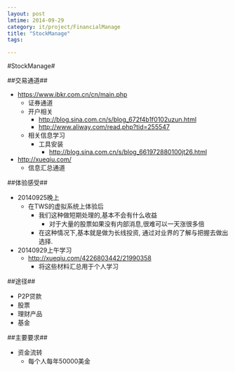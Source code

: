 ```yaml
---
layout: post
lmtime: 2014-09-29
category: it/project/FinancialManage
title: "StockManage"
tags: 

---
```

#StockManage#



##交易通道##
* https://www.ibkr.com.cn/cn/main.php
  * 证券通道
  * 开户相关
    * http://blog.sina.com.cn/s/blog_672f4b1f0102uzun.html
    * http://www.aliway.com/read.php?tid=255547
  * 相关信息学习
    * 工具安装
      * http://blog.sina.com.cn/s/blog_661972880100jt26.html
* http://xueqiu.com/
  * 信息汇总通道



##体验感受##
* 20140925晚上
  * 在TWS的虚拟系统上体验后
    * 我们这种做短期处理的,基本不会有什么收益
      * 对于大量的股票如果没有内部消息,很难可以一天涨很多倍
    * 在这种情况下,基本就是做为长线投资, 通过对业界的了解与把握去做出选择.
* 20140929上午学习
  * http://xueqiu.com/4226803442/21990358
    * 将这些材料汇总用于个人学习



##途径##
* P2P贷款
* 股票
* 理财产品
* 基金



##主要要求##
* 资金流转
  * 每个人每年50000美金
